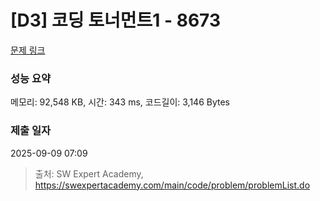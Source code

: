 # [D3] 코딩 토너먼트1 - 8673 

[문제 링크](https://swexpertacademy.com/main/code/problem/problemDetail.do?contestProbId=AW2Jldrqlo4DFASu) 

### 성능 요약

메모리: 92,548 KB, 시간: 343 ms, 코드길이: 3,146 Bytes

### 제출 일자

2025-09-09 07:09



> 출처: SW Expert Academy, https://swexpertacademy.com/main/code/problem/problemList.do